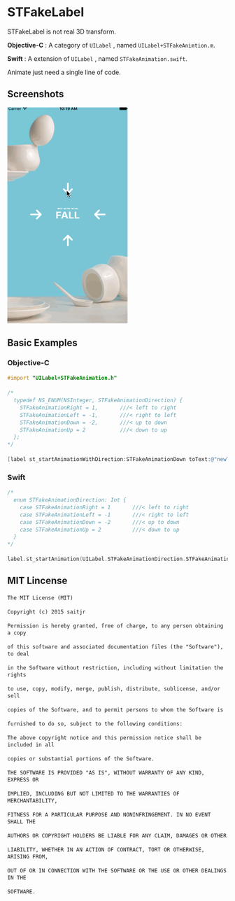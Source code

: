 # STFakeLabel

STFakeLabel is not real 3D transform. 

**Objective-C** : A category of `UILabel` , named `UILabel+STFakeAnimtion.m`.

**Swift** : A extension of `UILabel` , named `STFakeAnimation.swift`.

Animate just need a single line of code.

## Screenshots

![](Screenshots.gif)

## Basic Examples

### Objective-C

``` objective-c
#import "UILabel+STFakeAnimation.h"

/*
  typedef NS_ENUM(NSInteger, STFakeAnimationDirection) {
    STFakeAnimationRight = 1,       ///< left to right
    STFakeAnimationLeft = -1,       ///< right to left
    STFakeAnimationDown = -2,       ///< up to down
    STFakeAnimationUp = 2           ///< down to up
  };
*/

[label st_startAnimationWithDirection:STFakeAnimationDown toText:@"newText"];
```

### Swift

``` swift
/*
  enum STFakeAnimationDirection: Int {
	case STFakeAnimationRight = 1       ///< left to right
	case STFakeAnimationLeft = -1       ///< right to left
	case STFakeAnimationDown = -2       ///< up to down
	case STFakeAnimationUp = 2          ///< down to up
  }
*/

label.st_startAnimation(UILabel.STFakeAnimationDirection.STFakeAnimationDown, toText: "newText")
```

## MIT Lincense

``` 
The MIT License (MIT)

Copyright (c) 2015 saitjr

Permission is hereby granted, free of charge, to any person obtaining a copy

of this software and associated documentation files (the "Software"), to deal

in the Software without restriction, including without limitation the rights

to use, copy, modify, merge, publish, distribute, sublicense, and/or sell

copies of the Software, and to permit persons to whom the Software is

furnished to do so, subject to the following conditions:

The above copyright notice and this permission notice shall be included in all

copies or substantial portions of the Software.

THE SOFTWARE IS PROVIDED "AS IS", WITHOUT WARRANTY OF ANY KIND, EXPRESS OR

IMPLIED, INCLUDING BUT NOT LIMITED TO THE WARRANTIES OF MERCHANTABILITY,

FITNESS FOR A PARTICULAR PURPOSE AND NONINFRINGEMENT. IN NO EVENT SHALL THE

AUTHORS OR COPYRIGHT HOLDERS BE LIABLE FOR ANY CLAIM, DAMAGES OR OTHER

LIABILITY, WHETHER IN AN ACTION OF CONTRACT, TORT OR OTHERWISE, ARISING FROM,

OUT OF OR IN CONNECTION WITH THE SOFTWARE OR THE USE OR OTHER DEALINGS IN THE

SOFTWARE.
```
